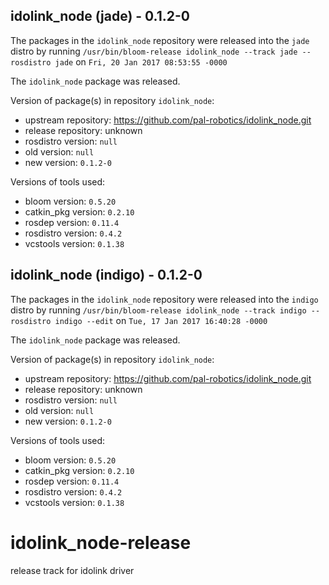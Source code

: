 ## idolink_node (jade) - 0.1.2-0

The packages in the `idolink_node` repository were released into the `jade` distro by running `/usr/bin/bloom-release idolink_node --track jade --rosdistro jade` on `Fri, 20 Jan 2017 08:53:55 -0000`

The `idolink_node` package was released.

Version of package(s) in repository `idolink_node`:
- upstream repository: https://github.com/pal-robotics/idolink_node.git
- release repository: unknown
- rosdistro version: `null`
- old version: `null`
- new version: `0.1.2-0`

Versions of tools used:
- bloom version: `0.5.20`
- catkin_pkg version: `0.2.10`
- rosdep version: `0.11.4`
- rosdistro version: `0.4.2`
- vcstools version: `0.1.38`


## idolink_node (indigo) - 0.1.2-0

The packages in the `idolink_node` repository were released into the `indigo` distro by running `/usr/bin/bloom-release idolink_node --track indigo --rosdistro indigo --edit` on `Tue, 17 Jan 2017 16:40:28 -0000`

The `idolink_node` package was released.

Version of package(s) in repository `idolink_node`:
- upstream repository: https://github.com/pal-robotics/idolink_node.git
- release repository: unknown
- rosdistro version: `null`
- old version: `null`
- new version: `0.1.2-0`

Versions of tools used:
- bloom version: `0.5.20`
- catkin_pkg version: `0.2.10`
- rosdep version: `0.11.4`
- rosdistro version: `0.4.2`
- vcstools version: `0.1.38`


# idolink_node-release
release track for idolink driver
